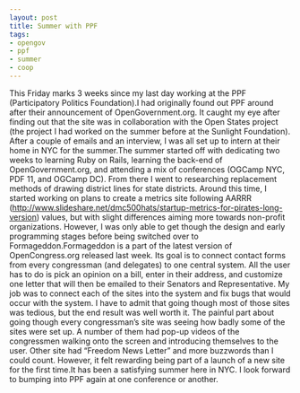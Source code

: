 ```yaml
---
layout: post
title: Summer with PPF
tags:
- opengov
- ppf
- summer
- coop
---
```

This Friday marks 3 weeks since my last day working at the PPF (Participatory Politics Foundation).I had originally found out PPF around after their announcement of OpenGovernment.org. It caught my eye after finding out that the site was in collaboration with the Open States project (the project I had worked on the summer before at the Sunlight Foundation). After a couple of emails and an interview, I was all set up to intern at their home in NYC for the summer.The summer started off with dedicating two weeks to learning Ruby on Rails, learning the back-end of OpenGovernment.org, and attending a mix of conferences (OGCamp NYC, PDF 11, and OGCamp DC). From there I went to researching replacement methods of drawing district lines for state districts. Around this time, I started working on plans to create a metrics site following AARRR (http://www.slideshare.net/dmc500hats/startup-metrics-for-pirates-long-version) values, but with slight differences aiming more towards non-profit organizations. However, I was only able to get though the design and early programming stages before being switched over to Formageddon.Formageddon is a part of the latest version of OpenCongress.org released last week. Its goal is to connect contact forms from every congressman (and delegates) to one central system. All the user has to do is pick an opinion on a bill, enter in their address, and customize one letter that will then be emailed to their Senators and Representative. My job was to connect each of the sites into the system and fix bugs that would occur with the system. I have to admit that going though most of those sites was tedious, but the end result was well worth it. The painful part about going though every congressman’s site was seeing how badly some of the sites were set up. A number of them had pop-up videos of the congressmen walking onto the screen and introducing themselves to the user. Other site had “Freedom News Letter” and more buzzwords than I could count. However, it felt rewarding being part of a launch of a new site for the first time.It has been a satisfying summer here in NYC. I look forward to bumping into PPF again at one conference or another.
